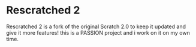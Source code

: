 # Rescratched 2
Rescratched 2 is a fork of the original Scratch 2.0 to keep it updated and give it more features!
this is a PASSION project and i work on it on my own time.
